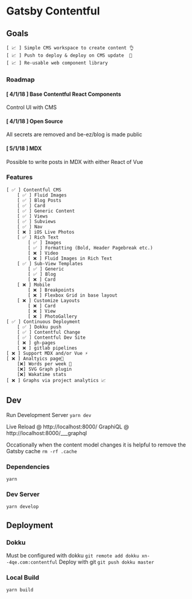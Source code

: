 # Gatsby Contentful

## Goals
    [ 📈 ] Simple CMS workspace to create content 👌
    [ 📈 ] Push to deploy & deploy on CMS update  💸
    [ 📈 ] Re-usable web component library
    
### Roadmap
#### __[ 4/1/18 ] Base Contentful React Components__
Control UI with CMS

#### __[ 4/1/18 ] Open Source__
All secrets are removed and be-ez/blog is made public

#### __[ 5/1/18 ]  MDX__
Possible to write posts in MDX with either React of Vue
        
### Features
    [ ✅ ] Contentful CMS
        [ ✅ ] Fluid Images
        [ ✅ ] Blog Posts
        [ ✅ ] Card
        [ ✅ ] Generic Content
        [ ✅ ] Views
        [ ✅ ] Subviews
        [ ✅ ] Nav
        [ ❌ ] iOS Live Photos
        [ ✅ ] Rich Text
            [ ✅ ] Images
            [ ✅ ] Formatting (Bold, Header Pagebreak etc.) 
            [ ❌ ] Video
            [ ❌ ] Fluid Images in Rich Text
        [ ✅ ] Sub-View Templates
            [ ✅ ] Generic
            [ ✅ ] Blog
            [ ❌ ] Card
        [ ❌ ] Mobile
            [ ❌ ] Breakpoints
            [ ❌ ] Flexbox Grid in base layout
        [ ❌ ] Customize Layouts
            [ ❌ ] Card
            [ ❌ ] View
            [ ❌ ] PhotoGallery
    [ ✅ ] Continuous Deployment
        [ ✅ ] Dokku push
        [ ✅ ] Contentful Change
        [ ✅ ] Contentful Dev Site
        [ ❌ ] gh-pages
        [ ❌ ] gitlab pipelines
    [ ❌ ] Support MDX and/or Vue ⚡️
    [ ❌ ] Analtyics page🔆
        [❌] Words per week 💯
        [❌] SVG Graph plugin
        [❌] Wakatime stats
    [ ❌ ] Graphs via project analytics 📈

## Dev
Run Development Server
`yarn dev`

Live Reload @ http://localhost:8000/
GraphiQL    @ http://localhost:8000/___graphql

Occationally when the content model changes it is helpful to remove the Gatsby cache
`rm -rf .cache`

### Dependencies
 `yarn` 

### Dev Server
`yarn develop`

## Deployment

### Dokku
Must be configured with dokku
`git remote add dokku xn--4qe.com:contentful`
Deploy with git
`git push dokku master`

### Local Build
`yarn build`

